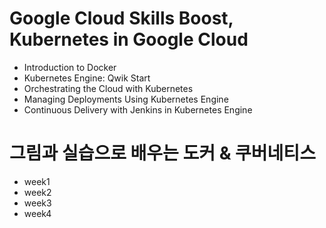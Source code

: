 # Google Cloud Skills Boost, Kubernetes in Google Cloud
- Introduction to Docker
- Kubernetes Engine: Qwik Start
- Orchestrating the Cloud with Kubernetes
- Managing Deployments Using Kubernetes Engine
- Continuous Delivery with Jenkins in Kubernetes Engine

# 그림과 실습으로 배우는 도커 & 쿠버네티스
- week1
- week2
- week3
- week4
